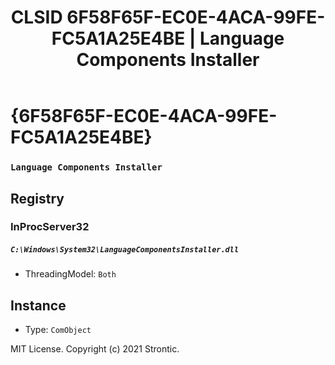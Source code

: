 ﻿---
title: "CLSID 6F58F65F-EC0E-4ACA-99FE-FC5A1A25E4BE | Language Components Installer"
excerpt: What is COM-Object CLSID 6F58F65F-EC0E-4ACA-99FE-FC5A1A25E4BE?
---

# {6F58F65F-EC0E-4ACA-99FE-FC5A1A25E4BE}

### `Language Components Installer`

## Registry


### InProcServer32

##### `C:\Windows\System32\LanguageComponentsInstaller.dll`
* ThreadingModel: `Both`

## Instance

* Type: `ComObject`

MIT License. Copyright (c) 2021 Strontic.


